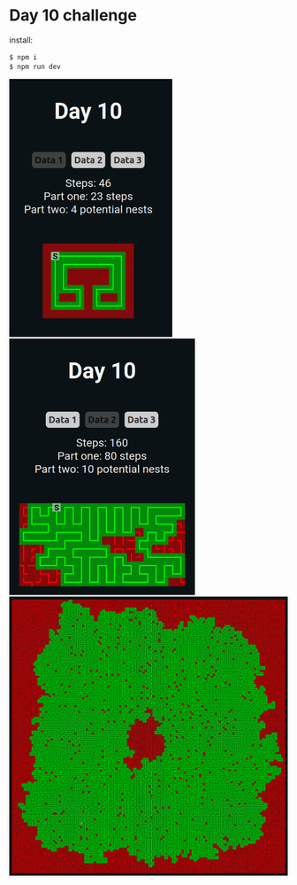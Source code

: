 # Day 10 challenge

install:

```javascript
$ npm i
$ npm run dev
```

![data1](./src/assets/data1.png)
![data2](./src/assets/data2.png)
![data3](./src/assets/data3.png)
